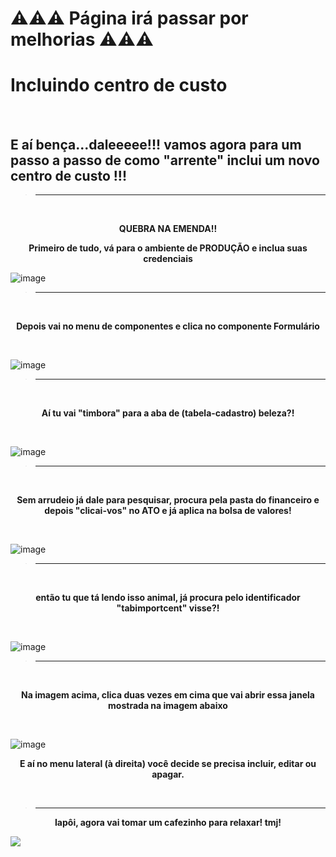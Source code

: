 # ⚠️⚠️⚠️ Página irá passar por melhorias ⚠️⚠️⚠️

# Incluindo centro de custo

<br>

## E aí bença...daleeeee!!! vamos agora para um passo a passo de como "arrente" inclui um novo centro de custo !!!   

> ---------------------------------------------------
<br>

<p align = "center">
    <strong> QUEBRA NA EMENDA!! </strong> 
</p>

<p align = "center">
    <strong> Primeiro de tudo, vá para o ambiente de PRODUÇÃO e inclua suas credenciais </strong> 
</p>

![image](https://user-images.githubusercontent.com/95197081/176182768-9c07e26f-13a4-43ac-87f7-473b876d3882.png)

> ---------------------------------------------------
<br>

<p align = "center">
    <strong> Depois vai no menu de componentes e clica no componente Formulário </strong> 
</p>

<br>

![image](https://user-images.githubusercontent.com/95197081/176188763-bc790f32-a7ff-4dd4-b163-677f2c091500.png)

> ---------------------------------------------------
<br>

<p align = "center">
    <strong> Aí tu vai "timbora" para a aba de (tabela-cadastro) beleza?! </strong> 
</p>

<br>

![image](https://user-images.githubusercontent.com/95197081/176191587-dd7d4fc0-2ab1-4b0f-b1be-065b7d30396b.png)

> ---------------------------------------------------
<br>

<p align = "center">
    <strong> Sem arrudeio já dale para pesquisar, procura pela pasta do financeiro e depois "clicai-vos" no ATO e já aplica na bolsa de valores! </strong> 
</p>

<br>

![image](https://user-images.githubusercontent.com/95197081/176195598-233bf84f-ade9-4a9a-b547-fbc823484bba.png)

> ---------------------------------------------------
<br>

<p align = "center">
    <strong> então tu que tá lendo isso animal, já procura pelo identificador "tabimportcent" visse?! </strong> 
</p>

<br>

![image](https://user-images.githubusercontent.com/95197081/176196698-60d77392-3a4e-4fcc-81c8-5f8d37a40c83.png)

> ---------------------------------------------------

<br>

<p align = "center">
    <strong> Na imagem acima, clica duas vezes em cima que vai abrir essa janela mostrada na imagem abaixo </strong> 
</p>

<br>

![image](https://user-images.githubusercontent.com/95197081/176198710-a1122593-f5bf-4dfc-8eda-63b8e0ee9b13.png)

<p align = "center">
    <strong> E aí no menu lateral (à direita) você decide se precisa incluir, editar ou apagar. </strong> 
</p>

<br>

> ---------------------------------------------------
<p align = "center">
    <strong>Iapôi, agora vai tomar um cafezinho para relaxar! tmj! </strong> 
</p>

![](https://media4.giphy.com/media/mGK1g88HZRa2FlKGbz/giphy.gif?cid=ecf05e47rjyn4l1562fcb8wwz0m5m7vh78bsh5myu0jb21dw&rid=giphy.gif&ct=g)
